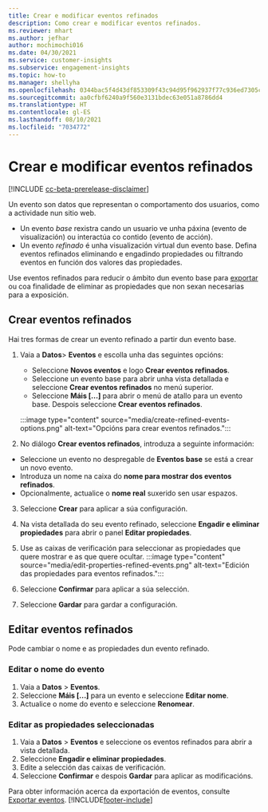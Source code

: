 ```yaml
---
title: Crear e modificar eventos refinados
description: Como crear e modificar eventos refinados.
ms.reviewer: mhart
ms.author: jefhar
author: mochimochi016
ms.date: 04/30/2021
ms.service: customer-insights
ms.subservice: engagement-insights
ms.topic: how-to
ms.manager: shellyha
ms.openlocfilehash: 0344bac5f4d43df853309f43c94d95f962937f77c936ed7305c5de4a08835f04
ms.sourcegitcommit: aa0cfbf6240a9f560e3131bdec63e051a8786dd4
ms.translationtype: HT
ms.contentlocale: gl-ES
ms.lasthandoff: 08/10/2021
ms.locfileid: "7034772"
---
```

# <a name="create-and-modify-refined-events"></a>Crear e modificar eventos refinados

[!INCLUDE [cc-beta-prerelease-disclaimer](includes/cc-beta-prerelease-disclaimer.md)]


Un evento son datos que representan o comportamento dos usuarios, como a actividade nun sitio web.

- Un evento *base* rexistra cando un usuario ve unha páxina (evento de visualización) ou interactúa co contido (evento de acción).
- Un evento *refinado* é unha visualización virtual dun evento base. Defina eventos refinados eliminando e engadindo propiedades ou filtrando eventos en función dos valores das propiedades.

Use eventos refinados para reducir o ámbito dun evento base para [exportar](export-events.md) ou coa finalidade de eliminar as propiedades que non sexan necesarias para a exposición.

## <a name="create-refined-events"></a>Crear eventos refinados

Hai tres formas de crear un evento refinado a partir dun evento base. 

1. Vaia a **Datos**> **Eventos** e escolla unha das seguintes opcións:
    - Seleccione **Novos eventos** e logo **Crear eventos refinados**.
    - Seleccione un evento base para abrir unha vista detallada e seleccione **Crear eventos refinados** no menú superior.
    - Seleccione **Máis [...]** para abrir o menú de atallo para un evento base. Despois seleccione **Crear eventos refinados**.
    
    :::image type="content" source="media/create-refined-events-options.png" alt-text="Opcións para crear eventos refinados.":::

1. No diálogo **Crear eventos refinados**, introduza a seguinte información:

- Seleccione un evento no despregable de **Eventos base** se está a crear un novo evento.
- Introduza un nome na caixa do **nome para mostrar dos eventos refinados**.
- Opcionalmente, actualice o **nome real** suxerido sen usar espazos.

3. Seleccione **Crear** para aplicar a súa configuración.

1. Na vista detallada do seu evento refinado, seleccione **Engadir e eliminar propiedades** para abrir o panel **Editar propiedades**. 

1. Use as caixas de verificación para seleccionar as propiedades que quere mostrar e as que quere ocultar. 
   :::image type="content" source="media/edit-properties-refined-events.png" alt-text="Edición das propiedades para eventos refinados.":::

1. Seleccione **Confirmar** para aplicar a súa selección.

1. Seleccione **Gardar** para gardar a configuración.

## <a name="edit-refined-events"></a>Editar eventos refinados

Pode cambiar o nome e as propiedades dun evento refinado.

### <a name="edit-event-name"></a>Editar o nome do evento

1. Vaia a **Datos** > **Eventos**. 
1. Seleccione **Máis [...]** para un evento e seleccione **Editar nome**.
1. Actualice o nome do evento e seleccione **Renomear**.

### <a name="edit-selected-properties"></a>Editar as propiedades seleccionadas

1. Vaia a **Datos** > **Eventos** e seleccione os eventos refinados para abrir a vista detallada.
1. Seleccione **Engadir e eliminar propiedades**. 
1. Edite a selección das caixas de verificación.
1. Seleccione **Confirmar** e despois **Gardar** para aplicar as modificacións.

Para obter información acerca da exportación de eventos, consulte [Exportar eventos](export-events.md).
[!INCLUDE[footer-include](../includes/footer-banner.md)]
